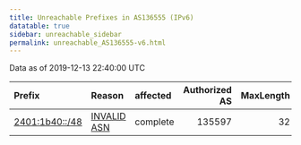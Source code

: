 ```yaml
---
title: Unreachable Prefixes in AS136555 (IPv6)
datatable: true
sidebar: unreachable_sidebar
permalink: unreachable_AS136555-v6.html
---
```


Data as of 2019-12-13 22:40:00 UTC


<div class="datatable-begin"></div>

| Prefix                                                 | Reason                                                                                                 | affected   |   Authorized AS |   MaxLength | Anchor                                       |   unreachable /48s |
|:-------------------------------------------------------|:-------------------------------------------------------------------------------------------------------|:-----------|----------------:|------------:|:---------------------------------------------|-------------------:|
| [2401:1b40::/48](https://stat.ripe.net/2401:1b40::/48) | [INVALID ASN](https://rpki-validator.ripe.net/announcement-preview?asn=AS136555&prefix=2401:1b40::/48) | complete   |          135597 |          32 | [APNIC](unreachable_APNIC_RPKI_Root-v6.html) |                  1 |

<div class="datatable-end"></div>